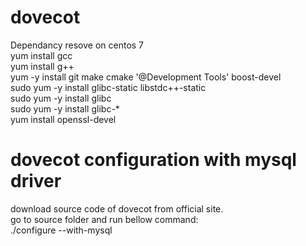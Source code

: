 # dovecot  
Dependancy resove on centos 7  
yum install gcc   
yum install g++  
yum -y install git make cmake '@Development Tools' boost-devel  
sudo yum -y install glibc-static libstdc++-static  
sudo yum -y install glibc  
sudo yum -y install glibc-*  
yum install openssl-devel  
# dovecot configuration with mysql driver  
 download source code of dovecot from official site.  
 go  to source folder and run bellow command:    
./configure --with-mysql  


